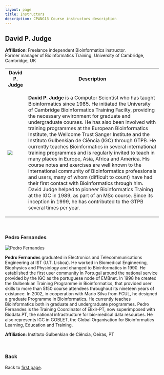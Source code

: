 ```yaml
---
layout: page
title: Instructors
description: CPANG18 Course instructors description
---
```

## David P. Judge
**Affiliation**: Freelance independent Bioinformatics instructor.<br/>    Former manager of Bioinformatics Training, University of Cambridge, Cambridge, UK

<table>
<tr><th>David P. Judge</th><th>Description</th></tr>
<tr><td>

<img src="https://github.com/maccardoso/Test/blob/master/assets/David_Judge.jpg"> 
</td><td>

**David P. Judge** is a Computer Scientist who has taught Bioinformatics since 1985. He initiated the University of Cambridge Bioinformatics Training Facilty, providing the necessary environment for graduate and undergraduate courses. He has also been involved with training programmes at the European Bioinformatics Institute, the Wellcome Trust Sanger Institute and the Instituto Gulbenkian de Ciência (IGC) through GTPB. He currently teaches Bioinformatics in several international training programmes and is regularly invited to teach in many places in Europe, Asia, Africa and America. His course notes and exercises are well known to the international community of Bioinformatics professionals and users, many of whom (difficult to count) have had their first contact with Bioinformatics through him. David Judge helped to pioneer Bioinformatics Training at the IGC in 1989, as part of an MSc course. Since its inception in 1999, he has contributed to the GTPB several times per year.
</td></tr> </table>
<br/>

### Pedro Fernandes
![Pedro Fernandes](https://github.com/maccardoso/Test/blob/master/assets/Pedro%20F.jpg)

**Pedro Fernandes** graduated in Electronics and Telecommunications Engineering at IST (U.T. Lisboa). He worked in Biomedical Engineering, Biophysics and Physiology and changed to Bioinformatics in 1990. He established the first user community in Portugal around the national service provided by the IGC as the portuguese node of EMBnet. In 1998 he created the Gulbenkian Training Programme in Bioinformatics, that provided user skills to more than 5150 course attendees throughout its nineteen years of existance. In 2002, in cooperation with Mario Silva from FCUL, he designed a graduate Programme in Bioinformatics. He currently teaches Bioinformatics both in graduate and undergraduate programmes. Pedro Fernandes is the Training Coordinator of Elixir-PT, now superimposed with Biodata.PT, the national infrastructure for bio-medical data resources. He also represents IGC in GOBLET, the Global Organisation for Bioinformatics Learning, Education and Training.

**Affiliation:** Instituto Gulbenkian de Ciência, Oeiras, PT
<br/>


<br/>

### Back

Back to [first page](https://gtpb.github.io/COURSE/).
